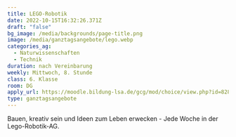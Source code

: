 ```yaml
---
title: LEGO-Robotik
date: 2022-10-15T16:32:26.371Z
draft: "false"
bg_image: /media/backgrounds/page-title.png
image: /media/ganztagsangebote/lego.webp
categories_ag:
  - Naturwissenschaften
  - Technik
duration: nach Vereinbarung
weekly: Mittwoch, 8. Stunde
class: 6. Klasse
room: DG
apply_url: https://moodle.bildung-lsa.de/gcg/mod/choice/view.php?id=828
type: ganztagsangebote
---
```

Bauen, kreativ sein und Ideen zum Leben erwecken - Jede Woche in der Lego-Robotik-AG.
